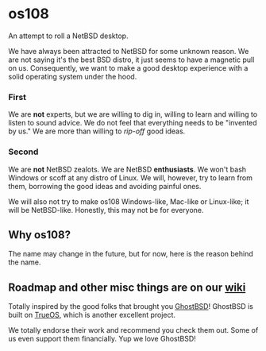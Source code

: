 # os108
An attempt to roll a NetBSD desktop.

We have always been attracted to NetBSD for some unknown reason. We are not saying it's the best BSD distro, it just seems to have a magnetic pull on us. Consequently, we want to make a good desktop experience with a solid operating system under the hood.

### First
We are **not** experts, but we are willing to dig in, willing to learn and willing to listen to sound advice. We do not feel that everything needs to be "invented by us." We are more than willing to _rip-off_ good ideas.

### Second
We are **not** NetBSD zealots. We are NetBSD **enthusiasts**. We won't bash Windows or scoff at any distro of Linux. We will, however, try to learn from them, borrowing the good ideas and avoiding painful ones.

We will also not try to make os108 Windows-like, Mac-like or Linux-like; it will be NetBSD-like. Honestly, this may not be for everyone.



## Why os108?
The name may change in the future, but for now, here is the reason behind the name.

Roadmap and other misc things are on our [wiki](https://github.com/rgeorgia/OS108/wiki)
----------------------------------------------------
Totally inspired by the good folks that brought you [GhostBSD](https://github.com/ghostbsd)! GhostBSD is built on [TrueOS](https://www.trueos.org/), which is another excellent project.

We totally endorse their work and recommend you check them out. Some of us even support them financially. Yup we love GhostBSD!
